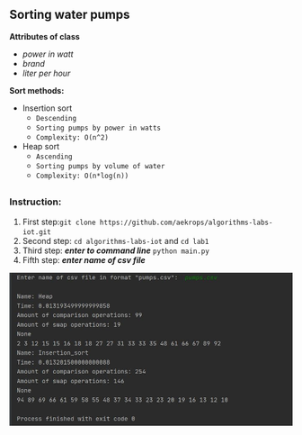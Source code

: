 ## Sorting water pumps 
**Attributes of class**
* _power in watt_
* _brand_
* _liter per hour_

**Sort methods:**
* Insertion sort 
    * `Descending`
    * `Sorting pumps by power in watts`
    * `Complexity: O(n^2)`
* Heap sort
    * `Ascending`
    * `Sorting pumps by volume of water`
    * `Complexity: O(n*log(n))`

##
### Instruction:

1. First step:`git clone https://github.com/aekrops/algorithms-labs-iot.git`
1. Second step: `cd algorithms-labs-iot` and `cd lab1`
1. Third step: **_enter to command line_** `python main.py`
1. Fifth step: **_enter name of csv file_**

![alt text](result.jpg)
